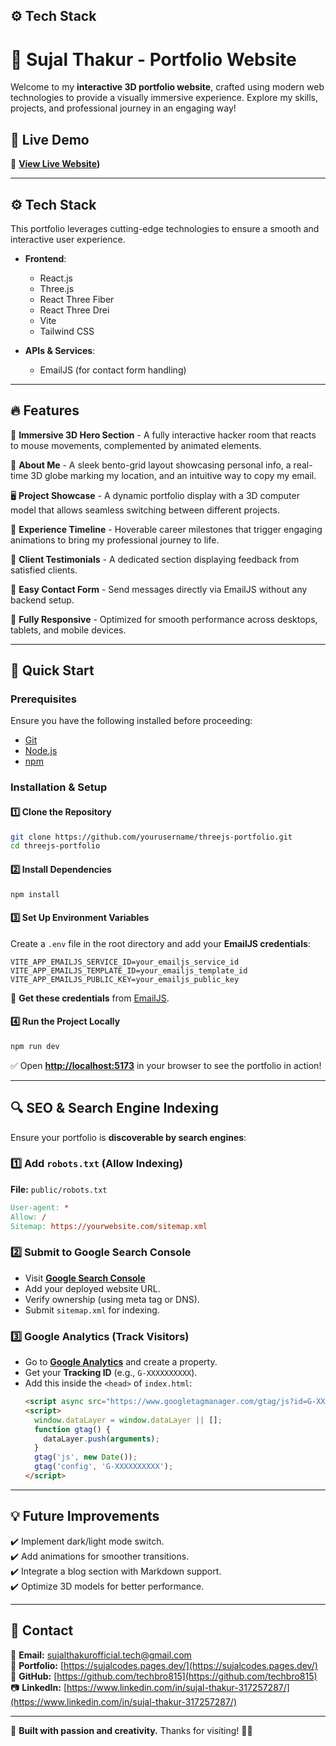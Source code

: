 ## <a name="tech-stack">⚙️ Tech Stack</a>

# 🚀 Sujal Thakur - Portfolio Website

Welcome to my **interactive 3D portfolio website**, crafted using modern web technologies to provide a visually immersive experience. Explore my skills, projects, and professional journey in an engaging way!

## 📌 Live Demo

🔗 **[View Live Website](https://sujalcodes.pages.dev/))** 

---

## ⚙️ Tech Stack

This portfolio leverages cutting-edge technologies to ensure a smooth and interactive user experience.

- **Frontend**:

  - React.js
  - Three.js
  - React Three Fiber
  - React Three Drei
  - Vite
  - Tailwind CSS

- **APIs & Services**:
  - EmailJS (for contact form handling)

---

## 🔥 Features

🎨 **Immersive 3D Hero Section** - A fully interactive hacker room that reacts to mouse movements, complemented by animated elements.

📌 **About Me** - A sleek bento-grid layout showcasing personal info, a real-time 3D globe marking my location, and an intuitive way to copy my email.

🖥️ **Project Showcase** - A dynamic portfolio display with a 3D computer model that allows seamless switching between different projects.

📅 **Experience Timeline** - Hoverable career milestones that trigger engaging animations to bring my professional journey to life.

💬 **Client Testimonials** - A dedicated section displaying feedback from satisfied clients.

📨 **Easy Contact Form** - Send messages directly via EmailJS without any backend setup.

📱 **Fully Responsive** - Optimized for smooth performance across desktops, tablets, and mobile devices.

---

## 🚀 Quick Start

### **Prerequisites**

Ensure you have the following installed before proceeding:

- [Git](https://git-scm.com/)
- [Node.js](https://nodejs.org/)
- [npm](https://www.npmjs.com/)

### **Installation & Setup**

#### 1️⃣ Clone the Repository

```bash
git clone https://github.com/yourusername/threejs-portfolio.git
cd threejs-portfolio
```

#### 2️⃣ Install Dependencies

```bash
npm install
```

#### 3️⃣ Set Up Environment Variables

Create a `.env` file in the root directory and add your **EmailJS credentials**:

```env
VITE_APP_EMAILJS_SERVICE_ID=your_emailjs_service_id
VITE_APP_EMAILJS_TEMPLATE_ID=your_emailjs_template_id
VITE_APP_EMAILJS_PUBLIC_KEY=your_emailjs_public_key
```

🔹 **Get these credentials** from [EmailJS](https://www.emailjs.com/).

#### 4️⃣ Run the Project Locally

```bash
npm run dev
```

✅ Open **[http://localhost:5173](http://localhost:5173)** in your browser to see the portfolio in action!

---

## 🔍 SEO & Search Engine Indexing

Ensure your portfolio is **discoverable by search engines**:

### **1️⃣ Add `robots.txt` (Allow Indexing)**

**File:** `public/robots.txt`

```makefile
User-agent: *
Allow: /
Sitemap: https://yourwebsite.com/sitemap.xml
```

### **2️⃣ Submit to Google Search Console**

- Visit **[Google Search Console](https://search.google.com/search-console/)**
- Add your deployed website URL.
- Verify ownership (using meta tag or DNS).
- Submit `sitemap.xml` for indexing.

### **3️⃣ Google Analytics (Track Visitors)**

- Go to **[Google Analytics](https://analytics.google.com/)** and create a property.
- Get your **Tracking ID** (e.g., `G-XXXXXXXXXX`).
- Add this inside the `<head>` of `index.html`:
  ```html
  <script async src="https://www.googletagmanager.com/gtag/js?id=G-XXXXXXXXXX"></script>
  <script>
    window.dataLayer = window.dataLayer || [];
    function gtag() {
      dataLayer.push(arguments);
    }
    gtag('js', new Date());
    gtag('config', 'G-XXXXXXXXXX');
  </script>
  ```

---

## 💡 Future Improvements

✔️ Implement dark/light mode switch.  
✔️ Add animations for smoother transitions.  
✔️ Integrate a blog section with Markdown support.  
✔️ Optimize 3D models for better performance.

---

## 📩 Contact

📧 **Email:** [sujalthakurofficial.tech@gmail.com](sujalthakurofficial.tech@gmail.com)  
🔗 **Portfolio:** [https://sujalcodes.pages.dev/](https://sujalcodes.pages.dev/)
🐙 **GitHub:** [https://github.com/techbro815](https://github.com/techbro815)  
📷 **LinkedIn:** [https://www.linkedin.com/in/sujal-thakur-317257287/](https://www.linkedin.com/in/sujal-thakur-317257287/)

---

🚀 **Built with passion and creativity.** Thanks for visiting! 🎨✨
